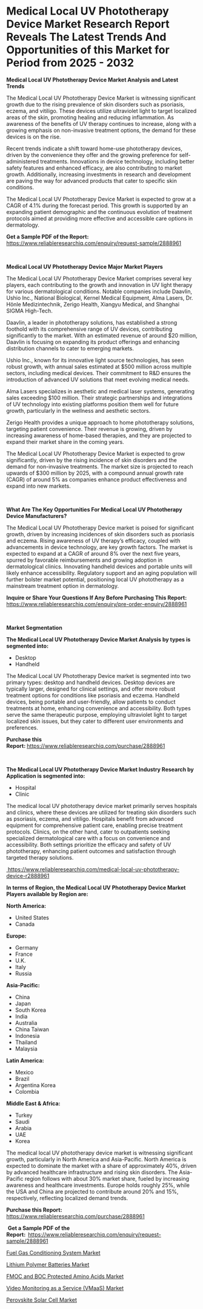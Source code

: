 <p><h1>Medical Local UV Phototherapy Device Market Research Report Reveals The Latest Trends And Opportunities of this Market for Period from 2025 - 2032</h1></p><p><strong>Medical Local UV Phototherapy Device Market Analysis and Latest Trends</strong></p>
<p><p>The Medical Local UV Phototherapy Device Market is witnessing significant growth due to the rising prevalence of skin disorders such as psoriasis, eczema, and vitiligo. These devices utilize ultraviolet light to target localized areas of the skin, promoting healing and reducing inflammation. As awareness of the benefits of UV therapy continues to increase, along with a growing emphasis on non-invasive treatment options, the demand for these devices is on the rise.</p><p>Recent trends indicate a shift toward home-use phototherapy devices, driven by the convenience they offer and the growing preference for self-administered treatments. Innovations in device technology, including better safety features and enhanced efficacy, are also contributing to market growth. Additionally, increasing investments in research and development are paving the way for advanced products that cater to specific skin conditions.</p><p>The Medical Local UV Phototherapy Device Market is expected to grow at a CAGR of 4.1% during the forecast period. This growth is supported by an expanding patient demographic and the continuous evolution of treatment protocols aimed at providing more effective and accessible care options in dermatology.</p></p>
<p><strong>Get a Sample PDF of the Report:&nbsp;</strong> <a href="https://www.reliableresearchiq.com/enquiry/request-sample/2888961?utm_campaign=1896&utm_medium=2&utm_source=Github&utm_content=ia&utm_term=14032025&utm_id=medical-local-uv-phototherapy-device">https://www.reliableresearchiq.com/enquiry/request-sample/2888961</a></p>
<p>&nbsp;</p>
<p><strong>Medical Local UV Phototherapy Device Major Market Players</strong></p>
<p><p>The Medical Local UV Phototherapy Device Market comprises several key players, each contributing to the growth and innovation in UV light therapy for various dermatological conditions. Notable companies include Daavlin, Ushio Inc., National Biological, Kernel Medical Equipment, Alma Lasers, Dr. Hönle Medizintechnik, Zerigo Health, Xiangyu Medical, and Shanghai SIGMA High-Tech.</p><p>Daavlin, a leader in phototherapy solutions, has established a strong foothold with its comprehensive range of UV devices, contributing significantly to the market. With an estimated revenue of around $20 million, Daavlin is focusing on expanding its product offerings and enhancing distribution channels to cater to emerging markets.</p><p>Ushio Inc., known for its innovative light source technologies, has seen robust growth, with annual sales estimated at $500 million across multiple sectors, including medical devices. Their commitment to R&D ensures the introduction of advanced UV solutions that meet evolving medical needs.</p><p>Alma Lasers specializes in aesthetic and medical laser systems, generating sales exceeding $100 million. Their strategic partnerships and integrations of UV technology into existing platforms position them well for future growth, particularly in the wellness and aesthetic sectors.</p><p>Zerigo Health provides a unique approach to home phototherapy solutions, targeting patient convenience. Their revenue is growing, driven by increasing awareness of home-based therapies, and they are projected to expand their market share in the coming years.</p><p>The Medical Local UV Phototherapy Device Market is expected to grow significantly, driven by the rising incidence of skin disorders and the demand for non-invasive treatments. The market size is projected to reach upwards of $300 million by 2025, with a compound annual growth rate (CAGR) of around 5% as companies enhance product effectiveness and expand into new markets.</p></p>
<p>&nbsp;</p>
<p><strong>What Are The Key Opportunities For Medical Local UV Phototherapy Device Manufacturers?</strong></p>
<p><p>The Medical Local UV Phototherapy Device market is poised for significant growth, driven by increasing incidences of skin disorders such as psoriasis and eczema. Rising awareness of UV therapy’s efficacy, coupled with advancements in device technology, are key growth factors. The market is expected to expand at a CAGR of around 8% over the next five years, spurred by favorable reimbursements and growing adoption in dermatological clinics. Innovating handheld devices and portable units will likely enhance accessibility. Regulatory support and an aging population will further bolster market potential, positioning local UV phototherapy as a mainstream treatment option in dermatology.</p></p>
<p><strong>Inquire or Share Your Questions If Any Before Purchasing This Report:</strong> <a href="https://www.reliableresearchiq.com/enquiry/pre-order-enquiry/2888961?utm_campaign=1896&utm_medium=2&utm_source=Github&utm_content=ia&utm_term=14032025&utm_id=medical-local-uv-phototherapy-device">https://www.reliableresearchiq.com/enquiry/pre-order-enquiry/2888961</a></p>
<p>&nbsp;</p>
<p><strong>Market Segmentation</strong></p>
<p><strong>The Medical Local UV Phototherapy Device Market Analysis by types is segmented into:</strong></p>
<p><ul><li> Desktop</li><li>Handheld </li></ul></p>
<p><p>The Medical Local UV Phototherapy Device market is segmented into two primary types: desktop and handheld devices. Desktop devices are typically larger, designed for clinical settings, and offer more robust treatment options for conditions like psoriasis and eczema. Handheld devices, being portable and user-friendly, allow patients to conduct treatments at home, enhancing convenience and accessibility. Both types serve the same therapeutic purpose, employing ultraviolet light to target localized skin issues, but they cater to different user environments and preferences.</p></p>
<p><strong>Purchase this Report:&nbsp;</strong><a href="https://www.reliableresearchiq.com/purchase/2888961?utm_campaign=1896&utm_medium=2&utm_source=Github&utm_content=ia&utm_term=14032025&utm_id=medical-local-uv-phototherapy-device">https://www.reliableresearchiq.com/purchase/2888961</a></p>
<p>&nbsp;</p>
<p><strong>The Medical Local UV Phototherapy Device Market Industry Research by Application is segmented into:</strong></p>
<p><ul><li> Hospital</li><li>Clinic </li></ul></p>
<p><p>The medical local UV phototherapy device market primarily serves hospitals and clinics, where these devices are utilized for treating skin disorders such as psoriasis, eczema, and vitiligo. Hospitals benefit from advanced equipment for comprehensive patient care, enabling precise treatment protocols. Clinics, on the other hand, cater to outpatients seeking specialized dermatological care with a focus on convenience and accessibility. Both settings prioritize the efficacy and safety of UV phototherapy, enhancing patient outcomes and satisfaction through targeted therapy solutions.</p></p>
<p><a href="https://www.reliableresearchiq.com/medical-local-uv-phototherapy-device-r2888961?utm_campaign=1896&utm_medium=2&utm_source=Github&utm_content=ia&utm_term=14032025&utm_id=medical-local-uv-phototherapy-device">&nbsp;https://www.reliableresearchiq.com/medical-local-uv-phototherapy-device-r2888961</a></p>
<p><strong>In terms of Region, the Medical Local UV Phototherapy Device Market Players available by Region are:</strong></p>
<p>
    <p> <strong> North America: </strong>
        <ul>
            <li>United States</li>
            <li>Canada</li>
        </ul>
        </p> 
    <p> <strong> Europe: </strong>
        <ul>
            <li>Germany</li>
            <li>France</li>
            <li>U.K.</li>
            <li>Italy</li>
            <li>Russia</li>
        </ul>
        </p> 
    <p> <strong> Asia-Pacific: </strong>
        <ul>
            <li>China</li>
            <li>Japan</li>
            <li>South Korea</li>
            <li>India</li>
            <li>Australia</li>
            <li>China Taiwan</li>
            <li>Indonesia</li>
            <li>Thailand</li>
            <li>Malaysia</li>
        </ul>
        </p> 
    <p> <strong> Latin America: </strong>
        <ul>
            <li>Mexico</li>
            <li>Brazil</li>
            <li>Argentina Korea</li>
            <li>Colombia</li>
        </ul>
        </p> 
    <p> <strong> Middle East & Africa: </strong>
        <ul>
            <li>Turkey</li>
            <li>Saudi</li>
            <li>Arabia</li>
            <li>UAE</li>
            <li>Korea</li>
        </ul>
    </p>
    </p>
<p><p>The medical local UV phototherapy device market is witnessing significant growth, particularly in North America and Asia-Pacific. North America is expected to dominate the market with a share of approximately 40%, driven by advanced healthcare infrastructure and rising skin disorders. The Asia-Pacific region follows with about 30% market share, fueled by increasing awareness and healthcare investments. Europe holds roughly 25%, while the USA and China are projected to contribute around 20% and 15%, respectively, reflecting localized demand trends.</p></p>
<p><strong>Purchase this Report: </strong><a href="https://www.reliableresearchiq.com/purchase/2888961?utm_campaign=1896&utm_medium=2&utm_source=Github&utm_content=ia&utm_term=14032025&utm_id=medical-local-uv-phototherapy-device">https://www.reliableresearchiq.com/purchase/2888961</a></p>
<p>&nbsp;<strong>Get a Sample PDF of the Report:&nbsp;&nbsp;</strong><a href="https://www.reliableresearchiq.com/enquiry/request-sample/2888961?utm_campaign=1896&utm_medium=2&utm_source=Github&utm_content=ia&utm_term=14032025&utm_id=medical-local-uv-phototherapy-device">https://www.reliableresearchiq.com/enquiry/request-sample/2888961</a></p>
<p><strong></strong></p>
<p><p><a href="https://www.linkedin.com/pulse/fuel-gas-conditioning-system-market-overview-expected-growth-otoic?utm_campaign=1896&utm_medium=2&utm_source=Github&utm_content=ia&utm_term=14032025&utm_id=medical-local-uv-phototherapy-device">Fuel Gas Conditioning System Market</a></p><p><a href="https://www.linkedin.com/pulse/global-lithium-polymer-batteries-market-exploring-share-trends-57ttc?utm_campaign=1896&utm_medium=2&utm_source=Github&utm_content=ia&utm_term=14032025&utm_id=medical-local-uv-phototherapy-device">Lithium Polymer Batteries Market</a></p><p><a href="https://github.com/rokiahgrendy/Market-Research-Report-List-1/blob/main/fmoc-and-boc-protected-amino-acids-market.md?utm_campaign=1896&utm_medium=2&utm_source=Github&utm_content=ia&utm_term=14032025&utm_id=medical-local-uv-phototherapy-device">FMOC and BOC Protected Amino Acids Market</a></p><p><a href="https://github.com/steegwajma22/Market-Research-Report-List-1/blob/main/video-monitoring-as-a-service-vmaas-market.md?utm_campaign=1896&utm_medium=2&utm_source=Github&utm_content=ia&utm_term=14032025&utm_id=medical-local-uv-phototherapy-device">Video Monitoring as a Service (VMaaS) Market</a></p><p><a href="https://www.linkedin.com/pulse/market-revenue-growth-forecast-perovskite-solar-cell-136-cagr-zenoc?utm_campaign=1896&utm_medium=2&utm_source=Github&utm_content=ia&utm_term=14032025&utm_id=medical-local-uv-phototherapy-device">Perovskite Solar Cell Market</a></p></p>
